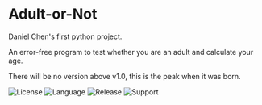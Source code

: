 # Adult-or-Not
Daniel Chen's first python project.

An error-free program to test whether you are an adult and calculate your age.

There will be no version above v1.0, this is the peak when it was born.

![License](https://img.shields.io/github/license/8888668/Adult-or-Not)
![Language](https://img.shields.io/badge/-python-blue)
![Release](https://img.shields.io/github/release/8888668/Adult-or-Not)
![Support](https://img.shields.io/badge/-Windows-blue)
